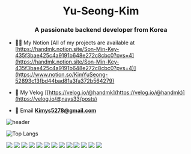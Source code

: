 <h1 align="center">Yu-Seong-Kim</h1>
<h3 align="center">A passionate backend developer from Korea</h3>

- 👨‍🦲 My Notion [All of my projects are available at [https://handmk.notion.site/Son-Min-Key-435f3bae425c4a9191b648e272c8cbc0?pvs=4](https://handmk.notion.site/Son-Min-Key-435f3bae425c4a9191b648e272c8cbc0?pvs=4)](https://www.notion.so/KimYuSeong-52893c13fbd44bad81a3fa372b564279)

- 📄 My Velog [[https://velog.io/@handmk](https://velog.io/@handmk)](https://velog.io/@nays33/posts)

- 📧 Email **Kimys5278@gmail.com**

</p>

<div>
  
![header](https://capsule-render.vercel.app/api?type=cylinder&color=000000&height=150&section=header&text=Kim_Yu_Seong&fontColor=ffffff&fontSize=70&animation=fadeIn&fontAlignY=55)

![Top Langs](https://github-readme-stats.vercel.app/api/top-langs/?username=kimys5278&layout=compact&theme=tokyonight)

<img src="https://img.shields.io/badge/JAVA-007396?style=for-the-badge&logo=java&logoColor=white">

<img src="https://img.shields.io/badge/python-3776AB?style=for-the-badge&logo=python&logoColor=white">

<img src="https://img.shields.io/badge/spring-6DB33F?style=for-the-badge&logo=spring%20IDE&logoColor=white">

<img src="https://img.shields.io/badge/junit5-25A162?style=for-the-badge&logo=junit5%20IDE&logoColor=white">

<img src="https://img.shields.io/badge/jquery-0769AD?style=for-the-badge&logo=jquery%20IDE&logoColor=white">

<img src="https://img.shields.io/badge/hibernate-59666C?style=for-the-badge&logo=hibernate%20IDE&logoColor=white">

<img src="https://img.shields.io/badge/mariadb-003545?style=for-the-badge&logo=mariadb&logoColor=white">

<img src="https://img.shields.io/badge/mysql-4479A1?style=for-the-badge&logo=mysql&logoColor=white">

<img src="https://img.shields.io/badge/scikitlearn-F7931E?style=for-the-badge&logo=scikitlearn&logoColor=white">

<img src="https://img.shields.io/badge/pandas-150458?style=for-the-badge&logo=pandas&logoColor=white">

<img src="https://img.shields.io/badge/github-181717?style=for-the-badge&logo=github&logoColor=white">

<img src="https://img.shields.io/badge/Eclipse-2C2255?style=for-the-badge&logo=Eclipse%20IDE&logoColor=white">

<img src="https://img.shields.io/badge/intellijidea-000000?style=for-the-badge&logo=intellijidea&logoColor=white">
</br>
</br>
</div>
<!--
**kimys5278/kimys5278** is a ✨ _special_ ✨ repository because its `README.md` (this file) appears on your GitHub profile.

Here are some ideas to get you started:

- 🔭 I’m currently working on ...
- 🌱 I’m currently learning ...
- 👯 I’m looking to collaborate on ...
- 🤔 I’m looking for help with ...
- 💬 Ask me about ...
- 📫 How to reach me: ...
- 😄 Pronouns: ...
- ⚡ Fun fact: ...
-->
